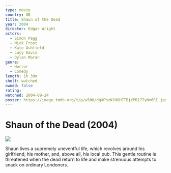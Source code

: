 ```yaml
---
type: movie
country: GB
title: Shaun of the Dead
year: 2004
director: Edgar Wright
actors:
  - Simon Pegg
  - Nick Frost
  - Kate Ashfield
  - Lucy Davis
  - Dylan Moran
genre:
  - Horror
  - Comedy
length: 1h 39m
shelf: watched
owned: false
rating:
watched: 2004-09-24
poster: https://image.tmdb.org/t/p/w500/dgXPhzNJH8HFTBjXPB177yNx6RI.jpg
---
```


# Shaun of the Dead (2004)

![](https://image.tmdb.org/t/p/w500/dgXPhzNJH8HFTBjXPB177yNx6RI.jpg)

Shaun lives a supremely uneventful life, which revolves around his girlfriend, his mother, and, above all, his local pub. This gentle routine is threatened when the dead return to life and make strenuous attempts to snack on ordinary Londoners.